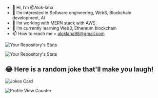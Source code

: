 - 👋 Hi, I’m @Alok-laha
- 👀 I’m interested in Software engineering, Web3, Blockchain development, AI
- 👀 I’m working with MERN stack with AWS
- 🌱 I’m currently learning Web3, Ethereum blockchain
- 📫 How to reach me = aloklaha98@gmail.com

![Your Repository's Stats](https://github-readme-stats.vercel.app/api?username=Alok-laha&show_icons=true)

![Your Repository's Stats](https://github-readme-stats.vercel.app/api/top-langs/?username=Alok-laha&theme=blue-green)


## 😂 Here is a random joke that'll make you laugh!
![Jokes Card](https://readme-jokes.vercel.app/api)


![Profile View Counter](https://komarev.com/ghpvc/?username=Alok-laha)



<!---
Alok-laha/Alok-laha is a ✨ special ✨ repository because its `README.md` (this file) appears on your GitHub profile.
You can click the Preview link to take a look at your changes.
--->
